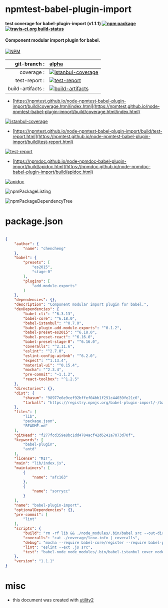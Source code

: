 # npmtest-babel-plugin-import

#### test coverage for  babel-plugin-import (v1.1.1)  [![npm package](https://img.shields.io/npm/v/npmtest-babel-plugin-import.svg?style=flat-square)](https://www.npmjs.org/package/npmtest-babel-plugin-import) [![travis-ci.org build-status](https://api.travis-ci.org/npmtest/node-npmtest-babel-plugin-import.svg)](https://travis-ci.org/npmtest/node-npmtest-babel-plugin-import)

#### Component modular import plugin for babel.

[![NPM](https://nodei.co/npm/babel-plugin-import.png?downloads=true&downloadRank=true&stars=true)](https://www.npmjs.com/package/babel-plugin-import)

| git-branch : | [alpha](https://github.com/npmtest/node-npmtest-babel-plugin-import/tree/alpha)|
|--:|:--|
| coverage : | [![istanbul-coverage](https://npmtest.github.io/node-npmtest-babel-plugin-import/build/coverage.badge.svg)](https://npmtest.github.io/node-npmtest-babel-plugin-import/build/coverage.html/index.html)|
| test-report : | [![test-report](https://npmtest.github.io/node-npmtest-babel-plugin-import/build/test-report.badge.svg)](https://npmtest.github.io/node-npmtest-babel-plugin-import/build/test-report.html)|
| build-artifacts : | [![build-artifacts](https://npmtest.github.io/node-npmtest-babel-plugin-import/glyphicons_144_folder_open.png)](https://github.com/npmtest/node-npmtest-babel-plugin-import/tree/gh-pages/build)|

- [https://npmtest.github.io/node-npmtest-babel-plugin-import/build/coverage.html/index.html](https://npmtest.github.io/node-npmtest-babel-plugin-import/build/coverage.html/index.html)

[![istanbul-coverage](https://npmtest.github.io/node-npmtest-babel-plugin-import/build/screenCapture.buildCi.browser.%252Ftmp%252Fbuild%252Fcoverage.lib.html.png)](https://npmtest.github.io/node-npmtest-babel-plugin-import/build/coverage.html/index.html)

- [https://npmtest.github.io/node-npmtest-babel-plugin-import/build/test-report.html](https://npmtest.github.io/node-npmtest-babel-plugin-import/build/test-report.html)

[![test-report](https://npmtest.github.io/node-npmtest-babel-plugin-import/build/screenCapture.buildCi.browser.%252Ftmp%252Fbuild%252Ftest-report.html.png)](https://npmtest.github.io/node-npmtest-babel-plugin-import/build/test-report.html)

- [https://npmdoc.github.io/node-npmdoc-babel-plugin-import/build/apidoc.html](https://npmdoc.github.io/node-npmdoc-babel-plugin-import/build/apidoc.html)

[![apidoc](https://npmdoc.github.io/node-npmdoc-babel-plugin-import/build/screenCapture.buildCi.browser.%252Ftmp%252Fbuild%252Fapidoc.html.png)](https://npmdoc.github.io/node-npmdoc-babel-plugin-import/build/apidoc.html)

![npmPackageListing](https://npmtest.github.io/node-npmtest-babel-plugin-import/build/screenCapture.npmPackageListing.svg)

![npmPackageDependencyTree](https://npmtest.github.io/node-npmtest-babel-plugin-import/build/screenCapture.npmPackageDependencyTree.svg)



# package.json

```json

{
    "author": {
        "name": "chencheng"
    },
    "babel": {
        "presets": [
            "es2015",
            "stage-0"
        ],
        "plugins": [
            "add-module-exports"
        ]
    },
    "dependencies": {},
    "description": "Component modular import plugin for babel.",
    "devDependencies": {
        "babel-cli": "^6.3.13",
        "babel-core": "^6.18.0",
        "babel-istanbul": "^0.7.0",
        "babel-plugin-add-module-exports": "^0.1.2",
        "babel-preset-es2015": "^6.18.0",
        "babel-preset-react": "^6.16.0",
        "babel-preset-stage-0": "^6.16.0",
        "coveralls": "^2.11.6",
        "eslint": "^2.7.0",
        "eslint-config-airbnb": "^6.2.0",
        "expect": "^1.13.4",
        "material-ui": "^0.15.4",
        "mocha": "^2.3.4",
        "pre-commit": "~1.1.2",
        "react-toolbox": "^1.2.5"
    },
    "directories": {},
    "dist": {
        "shasum": "98977e6e9cef92bffef04bb1f291c44039fe21c6",
        "tarball": "https://registry.npmjs.org/babel-plugin-import/-/babel-plugin-import-1.1.1.tgz"
    },
    "files": [
        "lib",
        "package.json",
        "README.md"
    ],
    "gitHead": "f277fcd359e8bc1dd4784acf42d6241a7073d70f",
    "keywords": [
        "babel-plugin",
        "antd"
    ],
    "license": "MIT",
    "main": "lib/index.js",
    "maintainers": [
        {
            "name": "afc163"
        },
        {
            "name": "sorrycc"
        }
    ],
    "name": "babel-plugin-import",
    "optionalDependencies": {},
    "pre-commit": [
        "lint"
    ],
    "scripts": {
        "build": "rm -rf lib && ./node_modules/.bin/babel src --out-dir lib --ignore __tests__",
        "coveralls": "cat ./coverage/lcov.info | coveralls",
        "debug": "mocha --require babel-core/register --require babel-polyfill --no-timeouts",
        "lint": "eslint --ext .js src",
        "test": "babel-node node_modules/.bin/babel-istanbul cover node_modules/.bin/_mocha --no-timeouts"
    },
    "version": "1.1.1"
}
```



# misc
- this document was created with [utility2](https://github.com/kaizhu256/node-utility2)
